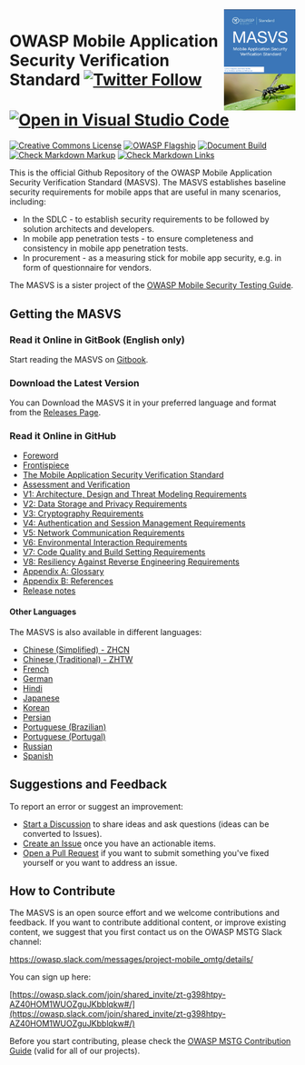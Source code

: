 <img width="25%" align="right" style="float: right;" src="Document/images/masvs-mini-cover.png">

# OWASP Mobile Application Security Verification Standard [![Twitter Follow](https://img.shields.io/twitter/follow/OWASP_MSTG.svg?style=social&label=Follow)](https://twitter.com/OWASP_MSTG) [![Open in Visual Studio Code](https://open.vscode.dev/badges/open-in-vscode.svg)](https://open.vscode.dev/OWASP/owasp-masvs)

[![Creative Commons License](https://licensebuttons.net/l/by-sa/4.0/88x31.png)](https://creativecommons.org/licenses/by-sa/4.0/ "CC BY-SA 4.0")
[![OWASP Flagship](https://img.shields.io/badge/owasp-flagship%20project-48A646.svg)](https://owasp.org/projects/)
[![Document Build](https://github.com/OWASP/owasp-masvs/workflows/Document%20Build/badge.svg)](https://github.com/OWASP/owasp-masvs/actions?query=workflow%3A%22CI+Build%22)
[![Check Markdown Markup](https://github.com/OWASP/owasp-masvs/workflows/Check%20Markdown%20Markup/badge.svg)](https://github.com/OWASP/owasp-masvs/actions?query=workflow%3A%22Check+Markdown+markup%22)
[![Check Markdown Links](https://github.com/OWASP/owasp-masvs/workflows/Check%20Markdown%20Links/badge.svg)](https://github.com/OWASP/owasp-masvs/actions?query=workflow%3A%22Check+Markdown+Links%22)

This is the official Github Repository of the OWASP Mobile Application Security Verification Standard (MASVS). The MASVS establishes baseline security requirements for mobile apps that are useful in many scenarios, including:

- In the SDLC - to establish security requirements to be followed by solution architects and developers.
- In mobile app penetration tests - to ensure completeness and consistency in mobile app penetration tests.
- In procurement - as a measuring stick for mobile app security, e.g. in form of questionnaire for vendors.

The MASVS is a sister project of the [OWASP Mobile Security Testing Guide](https://github.com/OWASP/owasp-mstg "OWASP Mobile Security Testing Guide").

## Getting the MASVS

### Read it Online in GitBook (English only)

Start reading the MASVS on [Gitbook](https://mobile-security.gitbook.io/masvs/).

### Download the Latest Version

You can Download the MASVS it in your preferred language and format from the [Releases Page](https://github.com/OWASP/owasp-masvs/releases).

### Read it Online in GitHub

- [Foreword](Document/0x01-Foreword.md)
- [Frontispiece](Document/0x02-Frontispiece.md)
- [The Mobile Application Security Verification Standard](Document/0x03-Using_the_MASVS.md)
- [Assessment and Verification](Document/0x04-Assessment_and_Certification.md)
- [V1: Architecture, Design and Threat Modeling Requirements](Document/0x06-V1-Architecture_design_and_threat_modelling_requireme.md)
- [V2: Data Storage and Privacy Requirements](Document/0x07-V2-Data_Storage_and_Privacy_requirements.md)
- [V3: Cryptography Requirements](Document/0x08-V3-Cryptography_Verification_Requirements.md)
- [V4: Authentication and Session Management Requirements](Document/0x09-V4-Authentication_and_Session_Management_Requirements.md)
- [V5: Network Communication Requirements](Document/0x10-V5-Network_communication_requirements.md)
- [V6: Environmental Interaction Requirements](Document/0x11-V6-Interaction_with_the_environment.md)
- [V7: Code Quality and Build Setting Requirements](Document/0x12-V7-Code_quality_and_build_setting_requirements.md)
- [V8: Resiliency Against Reverse Engineering Requirements](Document/0x15-V8-Resiliency_Against_Reverse_Engineering_Requirements.md)
- [Appendix A: Glossary](Document/0x90-Appendix-A_Glossary.md)
- [Appendix B: References](Document/0x91-Appendix-B_References.md)
- [Release notes](CHANGELOG.md)

#### Other Languages

The MASVS is also available in different languages:

- [Chinese (Simplified) - ZHCN](https://github.com/OWASP/owasp-masvs/tree/master/Document-zhcn)
- [Chinese (Traditional) - ZHTW](https://github.com/OWASP/owasp-masvs/tree/master/Document-zhtw)
- [French](https://github.com/OWASP/owasp-masvs/tree/master/Document-fr)
- [German](https://github.com/OWASP/owasp-masvs/tree/master/Document-de)
- [Hindi](https://github.com/OWASP/owasp-masvs/tree/master/Document-hi)
- [Japanese](https://github.com/OWASP/owasp-masvs/tree/master/Document-ja)
- [Korean](https://github.com/OWASP/owasp-masvs/tree/master/Document-ko)
- [Persian](https://github.com/OWASP/owasp-masvs/tree/master/Document-fa)
- [Portuguese (Brazilian)](https://github.com/OWASP/owasp-masvs/tree/master/Document-ptbr)
- [Portuguese (Portugal)](https://github.com/OWASP/owasp-masvs/tree/master/Document-ptpt)
- [Russian](https://github.com/OWASP/owasp-masvs/tree/master/Document-ru)
- [Spanish](https://github.com/OWASP/owasp-masvs/tree/master/Document-es)

## Suggestions and Feedback

To report an error or suggest an improvement:

- [Start a Discussion](https://github.com/OWASP/owasp-masvs/discussions) to share ideas and ask questions (ideas can be converted to Issues).
- [Create an Issue](https://github.com/OWASP/owasp-masvs/issues) once you have an actionable items.
- [Open a Pull Request](https://github.com/OWASP/owasp-masvs/pulls) if you want to submit something you've fixed yourself or you want to address an issue.

## How to Contribute

The MASVS is an open source effort and we welcome contributions and feedback. If you want to contribute additional content, or improve existing content, we suggest that you first contact us on the OWASP MSTG Slack channel:

<https://owasp.slack.com/messages/project-mobile_omtg/details/>

You can sign up here:

[https://owasp.slack.com/join/shared_invite/zt-g398htpy-AZ40HOM1WUOZguJKbblqkw#/](https://owasp.slack.com/join/shared_invite/zt-g398htpy-AZ40HOM1WUOZguJKbblqkw#/)

Before you start contributing, please check the [OWASP MSTG Contribution Guide](https://github.com/OWASP/owasp-mstg/blob/master/CONTRIBUTING.md "Contribution Guide") (valid for all of our projects).
